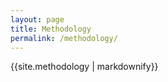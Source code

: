 ```yaml
---
layout: page
title: Methodology
permalink: /methodology/
---
```


{{site.methodology | markdownify}}
